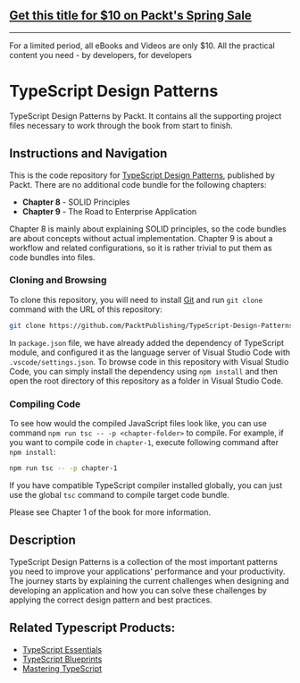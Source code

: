 ## [Get this title for $10 on Packt's Spring Sale](https://www.packt.com/B05330?utm_source=github&utm_medium=packt-github-repo&utm_campaign=spring_10_dollar_2022)
-----
For a limited period, all eBooks and Videos are only $10. All the practical content you need \- by developers, for developers

# TypeScript Design Patterns

TypeScript Design Patterns by Packt. It contains all the supporting project
files necessary to work through the book from start to finish.

## Instructions and Navigation

This is the code repository for
[TypeScript Design Patterns][typescript-design-patterns], published by Packt.
There are no additional code bundle for the following chapters:

- **Chapter 8** - SOLID Principles
- **Chapter 9** - The Road to Enterprise Application

Chapter 8 is mainly about explaining SOLID principles, so the code bundles are
about concepts without actual implementation. Chapter 9 is about a workflow and
related configurations, so it is rather trivial to put them as code bundles
into files.

### Cloning and Browsing

To clone this repository, you will need to install [Git][git] and run
`git clone` command with the URL of this repository:

```sh
git clone https://github.com/PacktPublishing/TypeScript-Design-Patterns.git
```

In `package.json` file, we have already added the dependency of TypeScript
module, and configured it as the language server of Visual Studio Code with
`.vscode/settings.json`. To browse code in this repository with Visual Studio
Code, you can simply install the dependency using `npm install` and then open
the root directory of this repository as a folder in Visual Studio Code.

### Compiling Code

To see how would the compiled JavaScript files look like, you can use command
`npm run tsc -- -p <chapter-folder>` to compile. For example, if you want to
compile code in `chapter-1`, execute following command after `npm install`:

```sh
npm run tsc -- -p chapter-1
```

If you have compatible TypeScript compiler installed globally, you can just use
the global `tsc` command to compile target code bundle.

Please see Chapter 1 of the book for more information.

## Description

TypeScript Design Patterns is a collection of the most important patterns you
need to improve your applications' performance and your productivity. The
journey starts by explaining the current challenges when designing and
developing an application and how you can solve these challenges by applying
the correct design pattern and best practices.

## Related Typescript Products:

- [TypeScript Essentials][typescript-essentials]
- [TypeScript Blueprints][typescript-blueprints]
- [Mastering TypeScript][mastering-typescript]

[typescript-design-patterns]: https://www.packtpub.com/application-development/typescript-design-patterns?utm_source=github&utm_medium=repository&utm_campaign=9781785280832
[git]: https://git-scm.com/
[typescript-essentials]: https://www.packtpub.com/web-development/typescript-essentials?utm_source=github&utm_medium=repository&utm_campaign=9781782170808
[typescript-blueprints]: https://www.packtpub.com/application-development/typescript-blueprints?utm_source=github&utm_medium=repository&utm_campaign=9781782170808
[mastering-typescript]: https://www.packtpub.com/web-development/mastering-typescript?utm_source=github&utm_medium=repository&utm_campaign=9781782170808
